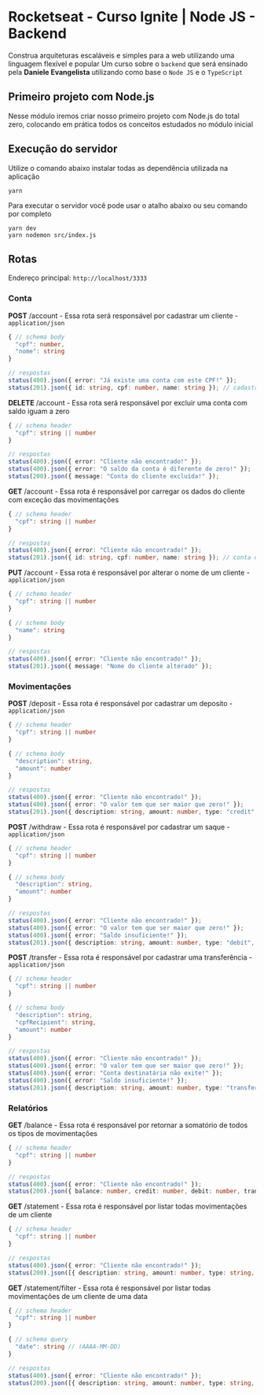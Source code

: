 # Rocketseat - Curso Ignite | Node JS - Backend
Construa arquiteturas escaláveis e simples para a web utilizando uma linguagem flexível e popular
Um curso sobre o `backend` que será ensinado pela **Daniele Evangelista** utilizando como base o `Node JS` e o `TypeScript`

## Primeiro projeto com Node.js
Nesse módulo iremos criar nosso primeiro projeto com Node.js do total zero, colocando em prática todos os conceitos estudados no módulo inicial

## Execução do servidor
Utilize o comando abaixo instalar todas as dependência utilizada na aplicação
```bs
yarn
```

Para executar o servidor você pode usar o atalho abaixo ou seu comando por completo
```bs
yarn dev
yarn nodemon src/index.js
```

## Rotas
Endereço principal: `http://localhost/3333`

### Conta
**POST** /account - Essa rota será responsável por cadastrar um cliente - `application/json`
```ts
{ // schema body
  "cpf": number,
  "nome": string
}

// respostas
status(400).json({ error: "Já existe uma conta com este CPF!" });
status(201).json({ id: string, cpf: number, name: string }); // cadastro realizado
```

**DELETE** /account - Essa rota será responsável por excluir uma conta com saldo iguam a zero
```ts
{ // schema header
  "cpf": string || number
}

// respostas
status(400).json({ error: "Cliente não encontrado!" });
status(400).json({ error: "O saldo da conta é diferente de zero!" });
status(200).json({ message: "Conta do cliente excluída!" });
```

**GET** /account - Essa rota é responsável por carregar os dados do cliente com exceção das movimentações
```ts
{ // schema header
  "cpf": string || number
}

// respostas
status(400).json({ error: "Cliente não encontrado!" });
status(201).json({ id: string, cpf: number, name: string }); // conta do cliente
```

**PUT** /account - Essa rota é responsável por alterar o nome de um cliente - `application/json`
```ts
{ // schema header
  "cpf": string || number
}

{ // schema body
  "name": string
}

// respostas
status(400).json({ error: "Cliente não encontrado!" });
status(201).json({ message: "Nome do cliente alterado" });
```

### Movimentações
**POST** /deposit - Essa rota é responsável por cadastrar um deposito - `application/json`
```ts
{ // schema header
  "cpf": string || number
}

{ // schema body
  "description": string,
  "amount": number
}

// respostas
status(400).json({ error: "Cliente não encontrado!" });
status(400).json({ error: "O valor tem que ser maior que zero!" });
status(201).json({ description: string, amount: number, type: "credit", createdAt: date }); // deposito realizado
```

**POST** /withdraw - Essa rota é responsável por cadastrar um saque - `application/json`
```ts
{ // schema header
  "cpf": string || number
}

{ // schema body
  "description": string,
  "amount": number
}

// respostas
status(400).json({ error: "Cliente não encontrado!" });
status(400).json({ error: "O valor tem que ser maior que zero!" });
status(400).json({ error: "Saldo insuficiente!" });
status(201).json({ description: string, amount: number, type: "debit", createdAt: date }); // saque realizado
```

**POST** /transfer - Essa rota é responsável por cadastrar uma transferência - `application/json`
```ts
{ // schema header
  "cpf": string || number
}

{ // schema body
  "description": string,
  "cpfRecipient": string,
  "amount": number
}

// respostas
status(400).json({ error: "Cliente não encontrado!" });
status(400).json({ error: "O valor tem que ser maior que zero!" });
status(400).json({ error: "Conta destinatária não exite!" });
status(400).json({ error: "Saldo insuficiente!" });
status(201).json({ description: string, amount: number, type: "transfer sender", createdAt: date }, { description: string, amount: number, type: "transfer recipient", createdAt: date }); // transferência realizada
```

### Relatórios
**GET** /balance - Essa rota é responsável por retornar a somatório de todos os tipos de movimentações
```ts
{ // schema header
  "cpf": string || number
}

// respostas
status(400).json({ error: "Cliente não encontrado!" });
status(200).json({ balance: number, credit: number, debit: number, transferSender: number, transferRecipient: number }); // total das movimentações
```

**GET** /statement - Essa rota é responsável por listar todas movimentações de um cliente
```ts
{ // schema header
  "cpf": string || number
}

// respostas
status(400).json({ error: "Cliente não encontrado!" });
status(200).json([{ description: string, amount: number, type: string, createdAt: date }]); // todas movimentações
```

**GET** /statement/filter - Essa rota é responsável por listar todas movimentações de um cliente de uma data
```ts
{ // schema header
  "cpf": string || number
}

{ // schema query
  "date": string // (AAAA-MM-DD)
}

// respostas
status(400).json({ error: "Cliente não encontrado!" });
status(200).json([{ description: string, amount: number, type: string, createdAt: date }]); // todas movimentações
```
